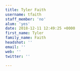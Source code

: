 ```yaml
---
title: Tyler Faith
username: tfaith
staff_member: 'no'
alum: 'yes'
date: 2018-12-11 12:49:25 +0000
first_name: Tyler
family_name: Faith
headshot: ''
email: ''
web: ''
twitter: ''

---
```

